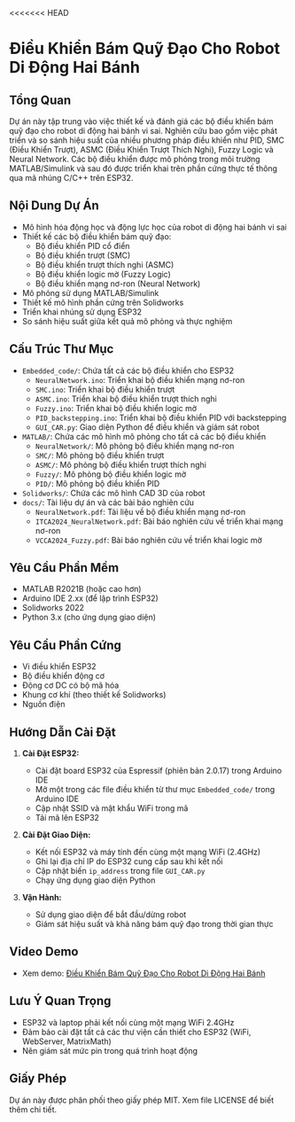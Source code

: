 <<<<<<< HEAD
# Điều Khiển Bám Quỹ Đạo Cho Robot Di Động Hai Bánh

## Tổng Quan
Dự án này tập trung vào việc thiết kế và đánh giá các bộ điều khiển bám quỹ đạo cho robot di động hai bánh vi sai. Nghiên cứu bao gồm việc phát triển và so sánh hiệu suất của nhiều phương pháp điều khiển như PID, SMC (Điều Khiển Trượt), ASMC (Điều Khiển Trượt Thích Nghi), Fuzzy Logic và Neural Network. Các bộ điều khiển được mô phỏng trong môi trường MATLAB/Simulink và sau đó được triển khai trên phần cứng thực tế thông qua mã nhúng C/C++ trên ESP32.

## Nội Dung Dự Án
- Mô hình hóa động học và động lực học của robot di động hai bánh vi sai
- Thiết kế các bộ điều khiển bám quỹ đạo:
  - Bộ điều khiển PID cổ điển
  - Bộ điều khiển trượt (SMC)
  - Bộ điều khiển trượt thích nghi (ASMC)
  - Bộ điều khiển logic mờ (Fuzzy Logic)
  - Bộ điều khiển mạng nơ-ron (Neural Network)
- Mô phỏng sử dụng MATLAB/Simulink
- Thiết kế mô hình phần cứng trên Solidworks
- Triển khai nhúng sử dụng ESP32
- So sánh hiệu suất giữa kết quả mô phỏng và thực nghiệm

## Cấu Trúc Thư Mục
- `Embedded_code/`: Chứa tất cả các bộ điều khiển cho ESP32
  - `NeuralNetwork.ino`: Triển khai bộ điều khiển mạng nơ-ron
  - `SMC.ino`: Triển khai bộ điều khiển trượt
  - `ASMC.ino`: Triển khai bộ điều khiển trượt thích nghi
  - `Fuzzy.ino`: Triển khai bộ điều khiển logic mờ
  - `PID_backstepping.ino`: Triển khai bộ điều khiển PID với backstepping
  - `GUI_CAR.py`: Giao diện Python để điều khiển và giám sát robot
- `MATLAB/`: Chứa các mô hình mô phỏng cho tất cả các bộ điều khiển
  - `NeuralNetwork/`: Mô phỏng bộ điều khiển mạng nơ-ron
  - `SMC/`: Mô phỏng bộ điều khiển trượt
  - `ASMC/`: Mô phỏng bộ điều khiển trượt thích nghi
  - `Fuzzy/`: Mô phỏng bộ điều khiển logic mờ
  - `PID/`: Mô phỏng bộ điều khiển PID
- `Solidworks/`: Chứa các mô hình CAD 3D của robot
- `docs/`: Tài liệu dự án và các bài báo nghiên cứu
  - `NeuralNetwork.pdf`: Tài liệu về bộ điều khiển mạng nơ-ron
  - `ITCA2024_NeuralNetwork.pdf`: Bài báo nghiên cứu về triển khai mạng nơ-ron
  - `VCCA2024_Fuzzy.pdf`: Bài báo nghiên cứu về triển khai logic mờ

## Yêu Cầu Phần Mềm
- MATLAB R2021B (hoặc cao hơn)
- Arduino IDE 2.xx (để lập trình ESP32)
- Solidworks 2022
- Python 3.x (cho ứng dụng giao diện)

## Yêu Cầu Phần Cứng
- Vi điều khiển ESP32
- Bộ điều khiển động cơ
- Động cơ DC có bộ mã hóa
- Khung cơ khí (theo thiết kế Solidworks)
- Nguồn điện

## Hướng Dẫn Cài Đặt
1. **Cài Đặt ESP32:**
   - Cài đặt board ESP32 của Espressif (phiên bản 2.0.17) trong Arduino IDE
   - Mở một trong các file điều khiển từ thư mục `Embedded_code/` trong Arduino IDE
   - Cập nhật SSID và mật khẩu WiFi trong mã
   - Tải mã lên ESP32

2. **Cài Đặt Giao Diện:**
   - Kết nối ESP32 và máy tính đến cùng một mạng WiFi (2.4GHz)
   - Ghi lại địa chỉ IP do ESP32 cung cấp sau khi kết nối
   - Cập nhật biến `ip_address` trong file `GUI_CAR.py`
   - Chạy ứng dụng giao diện Python

3. **Vận Hành:**
   - Sử dụng giao diện để bắt đầu/dừng robot
   - Giám sát hiệu suất và khả năng bám quỹ đạo trong thời gian thực

## Video Demo
- Xem demo: [Điều Khiển Bám Quỹ Đạo Cho Robot Di Động Hai Bánh](https://www.youtube.com/watch?v=6Xz11GfAjuo&t=38s)

## Lưu Ý Quan Trọng
- ESP32 và laptop phải kết nối cùng một mạng WiFi 2.4GHz
- Đảm bảo cài đặt tất cả các thư viện cần thiết cho ESP32 (WiFi, WebServer, MatrixMath)
- Nên giám sát mức pin trong quá trình hoạt động

## Giấy Phép
Dự án này được phân phối theo giấy phép MIT. Xem file LICENSE để biết thêm chi tiết.

